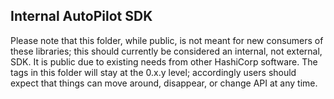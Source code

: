 ## Internal AutoPilot SDK

Please note that this folder, while public, is not meant for new consumers of
these libraries; this should currently be considered an internal, not external,
SDK. It is public due to existing needs from other HashiCorp software. The tags
in this folder will stay at the 0.x.y level; accordingly users should expect
that things can move around, disappear, or change API at any time.

